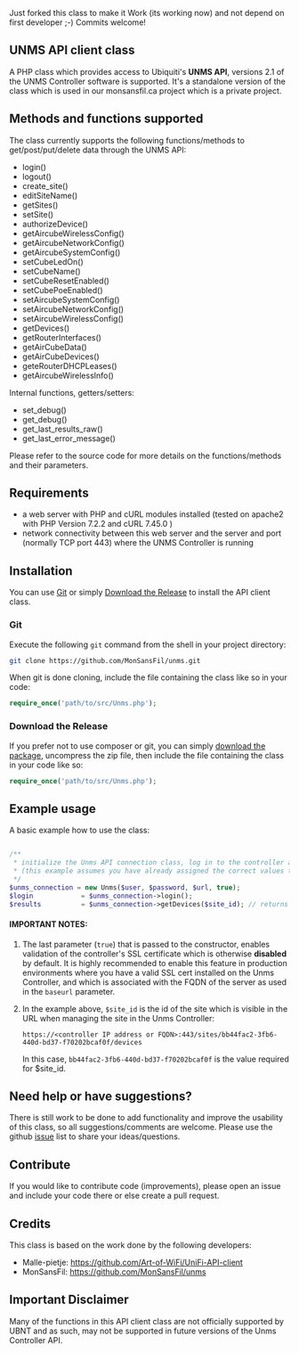 Just forked this class to make it Work (its working now) and not depend on first developer  ;-)
Commits welcome!


## UNMS API client class

A PHP class which provides access to Ubiquiti's **UNMS API**, versions 2.1 of the UNMS Controller software is supported. It's a standalone version of the class which is used in our monsansfil.ca project which is a private project.


## Methods and functions supported

The class currently supports the following functions/methods to get/post/put/delete data through the UNMS API:

- login()
- logout()
- create_site()
- editSiteName()
- getSites()
- setSite()
- authorizeDevice()
- getAircubeWirelessConfig()
- getAircubeNetworkConfig()
- getAircubeSystemConfig()
- setCubeLedOn()
- setCubeName()
- setCubeResetEnabled()
- setCubePoeEnabled()
- setAircubeSystemConfig()
- setAircubeNetworkConfig()
- setAircubeWirelessConfig()
- getDevices()
- getRouterInterfaces()
- getAirCubeData()
- getAirCubeDevices()
- geteRouterDHCPLeases()
- getAircubeWirelessInfo()


Internal functions, getters/setters:

- set_debug()
- get_debug()
- get_last_results_raw()
- get_last_error_message()

Please refer to the source code for more details on the functions/methods and their parameters.

## Requirements

- a web server with PHP and cURL modules installed (tested on apache2 with PHP Version 7.2.2 and cURL 7.45.0 )
- network connectivity between this web server and the server and port (normally TCP port 443) where the UNMS Controller is running

## Installation ##

You can use [Git](#git) or simply [Download the Release](#download-the-release) to install the API client class.


### Git

Execute the following `git` command from the shell in your project directory:

```sh
git clone https://github.com/MonSansFil/unms.git
```

When git is done cloning, include the file containing the class like so in your code:

```php
require_once('path/to/src/Unms.php');
```

### Download the Release

If you prefer not to use composer or git, you can simply [download the package](https://github.com/Art-of-WiFi/UniFi-API-client/archive/master.zip), uncompress the zip file, then include the file containing the class in your code like so:

```php
require_once('path/to/src/Unms.php');
```

## Example usage

A basic example how to use the class:

```php

/**
 * initialize the Unms API connection class, log in to the controller and request the devices from a site
 * (this example assumes you have already assigned the correct values to the variables used)
 */
$unms_connection = new Unms($user, $password, $url, true);
$login            = $unms_connection->login();
$results          = $unms_connection->getDevices($site_id); // returns a PHP array containing devices of the site
```


#### IMPORTANT NOTES:

1. The last parameter (`true`) that is passed to the constructor, enables validation of the controller's SSL certificate which is otherwise **disabled** by default. It is highly recommended to enable this feature in production environments where you have a valid SSL cert installed on the Unms Controller, and which is associated with the FQDN of the server as used in the `baseurl` parameter.

2. In the example above, `$site_id` is the id of the site which is visible in the URL when managing the site in the Unms Controller:

   `https://<controller IP address or FQDN>:443/sites/bb44fac2-3fb6-440d-bd37-f70202bcaf0f/devices`

   In this case, `bb44fac2-3fb6-440d-bd37-f70202bcaf0f` is the value required for $site_id.

## Need help or have suggestions?

There is still work to be done to add functionality and improve the usability of this class, so all suggestions/comments are welcome. Please use the github [issue](https://github.com/MonSansFil/unms/issues) list to share your ideas/questions.

## Contribute

If you would like to contribute code (improvements), please open an issue and include your code there or else create a pull request.

## Credits

This class is based on the work done by the following developers:
- Malle-pietje: https://github.com/Art-of-WiFi/UniFi-API-client
- MonSansFil: https://github.com/MonSansFil/unms

## Important Disclaimer

Many of the functions in this API client class are not officially supported by UBNT and as such, may not be supported in future versions of the Unms Controller API.
